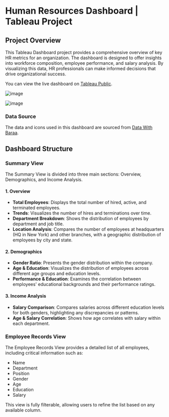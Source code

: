 # Human Resources Dashboard | Tableau Project

## Project Overview

This Tableau Dashboard project provides a comprehensive overview of key HR metrics for an organization. The dashboard is designed to offer insights into workforce composition, employee performance, and salary analysis. By visualizing this data, HR professionals can make informed decisions that drive organizational success.

You can view the live dashboard on [Tableau Public](https://public.tableau.com/app/profile/ivan.ireev/viz/HR-Dashboard_17236442252190/HRSummary).


![image](https://github.com/user-attachments/assets/835d17d7-2151-4a5d-8901-b5447bd91f70)

![image](https://github.com/user-attachments/assets/a838b74f-5e8a-4e86-8cbd-35c80f810f12)


### Data Source

The data and icons used in this dashboard are sourced from [Data With Baraa](https://www.datawithbaraa.com/tableau/tableau-hr-project-thank-you/).



## Dashboard Structure

### Summary View

The Summary View is divided into three main sections: Overview, Demographics, and Income Analysis.

#### 1. Overview
- **Total Employees**: Displays the total number of hired, active, and terminated employees.
- **Trends**: Visualizes the number of hires and terminations over time.
- **Department Breakdown**: Shows the distribution of employees by department and job title.
- **Location Analysis**: Compares the number of employees at headquarters (HQ in New York) and other branches, with a geographic distribution of employees by city and state.

#### 2. Demographics
- **Gender Ratio**: Presents the gender distribution within the company.
- **Age & Education**: Visualizes the distribution of employees across different age groups and education levels.
- **Performance & Education**: Examines the correlation between employees' educational backgrounds and their performance ratings.

#### 3. Income Analysis
- **Salary Comparison**: Compares salaries across different education levels for both genders, highlighting any discrepancies or patterns.
- **Age & Salary Correlation**: Shows how age correlates with salary within each department.

### Employee Records View

The Employee Records View provides a detailed list of all employees, including critical information such as:
- Name
- Department
- Position
- Gender
- Age
- Education
- Salary

This view is fully filterable, allowing users to refine the list based on any available column.

